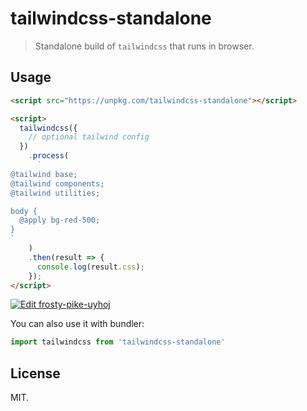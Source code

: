 # tailwindcss-standalone

> Standalone build of `tailwindcss` that runs in browser.

## Usage

```html
<script src="https://unpkg.com/tailwindcss-standalone"></script>

<script>
  tailwindcss({
    // optional tailwind config
  })
    .process(
      `
@tailwind base;
@tailwind components;
@tailwind utilities;

body {
  @apply bg-red-500;
}
`
    )
    .then(result => {
      console.log(result.css);
    });
</script>
```

[![Edit frosty-pike-uyhoj](https://codesandbox.io/static/img/play-codesandbox.svg)](https://codesandbox.io/s/frosty-pike-uyhoj?fontsize=14&hidenavigation=1&theme=dark)

You can also use it with bundler:

```js
import tailwindcss from 'tailwindcss-standalone'
```

## License

MIT.